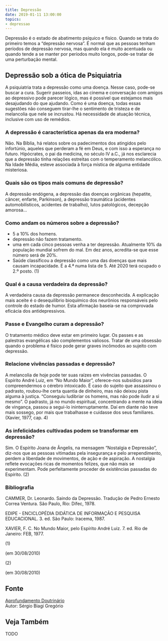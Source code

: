 ```yaml
---
title: Depressão
date: 2019-01-11 13:00:00
topics: 
- depressao
---
```


Depressão é o estado de abatimento psíquico e físico. Quando se
trata do primeiro temos a “depressão nervosa”. É normal que as pessoas
tenham períodos de depressão nervosa, mas quando ela é muito acentuada
ou quando tende a se manter por períodos muito longos, pode-se tratar de
uma perturbação mental.

## Depressão sob a ótica de Psiquiatria
A psiquiatria trata a depressão como uma doença. Nesse caso, pode-se
buscar a cura. Sugerir passeios, idas ao cinema e conversação com amigos
ao depressivo pode parecer lógico, mas é possível que estejamos mais
desajudando do que ajudando. Como é uma doença, todas essas sugestões
não conseguem tirar-lhe o sentimento de tristeza e de melancolia que
nele se incrustou. Há necessidade de atuação técnica, inclusive com uso
de remédios.

### A depressão é característica apenas da era moderna?
Não. Na Bíblia, há relatos sobre os padecimentos dos atingidos pelo
infortúnio, aqueles que perderam a fé em Deus, e com isso a esperança no
futuro. Hipócrates, o pai da medicina, no século IV a.C., já nos
esclarecia que a depressão tinha relações estreitas com o temperamento
melancólico. Na Idade Média, esteve associada à força mística de alguma
entidade misteriosa.

### Quais são os tipos mais comuns de depressão?
A depressão endógena, a depressão das doenças orgânicas (hepatite,
câncer, enfarte, Parkinson), a depressão traumática (acidentes
automobilísticos, acidentes de trabalho), lutos patológicos, decepção
amorosa...

### Como andam os números sobre a depressão?
-   
    5 a 10% dos homens.
-   
    depressão não fazem tratamento.
-   
    uma em cada cinco pessoas venha a ter depressão. Atualmente 10% da
    população mundial sofrem do mal. Em dez anos, acredita-se que esse
    número será de 20%.
-   
    Saúde classificou a depressão como uma das doenças que mais causam
    incapacidade. É a 4.ª numa lista de 5. Até 2020 terá ocupado o 2.º
    posto. (1)

### Qual é a causa verdadeira da depressão?
A verdadeira causa da depressão permanece desconhecida. A explicação
mais aceite é o desequilíbrio bioquímico dos neurônios responsáveis pelo
controle do estado de humor. Esta afirmação baseia-se na comprovada
eficácia dos antidepressivos.

### Passe e Evangelho curam a depressão?
O tratamento médico deve estar em primeiro lugar. Os passes e as
palestras evangélicas são complementos valiosos. Tratar de uma obsessão
quando o problema é físico pode gerar graves incômodos ao sujeito com
depressão.

### Relacione vivências passadas e depressão?
A melancolia de hoje pode ter suas raízes em vivências passadas. O
Espírito André Luiz, em “No Mundo Maior”, oferece-nos subsídios para
compreendermos o cérebro intoxicado. É caso do sujeito que assassinou o
padrasto, roubou-lhe certa quantia de dinheiro, mas não deixou pista
alguma à justiça. “Conseguiu ludibriar os homens, mas não pode iludir a
si mesmo”. O padrasto, já no mundo espiritual, concentrando a mente na
ideia de vingança, passou a segui-lo ininterruptamente. Daí em diante
não teve mais sossego, por mais que trabalhasse e cuidasse dos seus
familiares. (Xavier, 1977, cap. 4)

### As infelicidades cultivadas podem se transformar em depressão?
Sim. O Espírito Joana de Ângelis, na mensagem “Nostalgia e Depressão”,
diz-nos que as pessoas vitimadas pela insegurança e pelo arrependimento,
perdem a liberdade de movimentos, de ação e de aspiração. A nostalgia
reflete evocações ricas de momentos felizes, que não mais se
experimentam. Pode perfeitamente proceder de existências passadas do
Espírito. (2)







### Bibliografia
CAMMER, Dr. Leonardo. Saindo da Depressão. Tradução de Pedro Ernesto
Correa Ventura. São Paulo, Rio: Difec, 1978.

EDIPE - ENCICLOPÉDIA DIDÁTICA DE INFORMAÇÃO E PESQUISA EDUCACIONAL. 3.
ed. São Paulo: Iracema, 1987.

XAVIER, F. C. No Mundo Maior, pelo Espírito André Luiz. 7. ed. Rio de
Janeiro: FEB, 1977.

(1)

(em 30/08/2010)

(2)

(em 30/08/2010)

## Fonte
[Aprofundamento Doutrinário](https://sites.google.com/view/aprofundamentodoutrinario/depressão-e-espiritismo)  
Autor: Sérgio Biagi Gregório



## Veja Também
TODO


